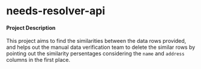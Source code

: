 # needs-resolver-api

#### Project Description
This project aims to find the similarities between the data rows provided, and helps out the manual data verification team to delete the similar rows by pointing out the similarity persentages considering the `name` and `address` columns in the first place.
